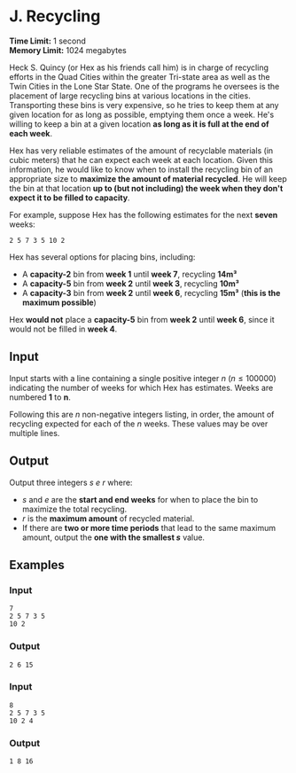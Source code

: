 # J. Recycling  

**Time Limit:** 1 second  
**Memory Limit:** 1024 megabytes  

Heck S. Quincy (or Hex as his friends call him) is in charge of recycling efforts in the Quad Cities within the greater Tri-state area as well as the Twin Cities in the Lone Star State. One of the programs he oversees is the placement of large recycling bins at various locations in the cities. Transporting these bins is very expensive, so he tries to keep them at any given location for as long as possible, emptying them once a week. He's willing to keep a bin at a given location **as long as it is full at the end of each week**.  

Hex has very reliable estimates of the amount of recyclable materials (in cubic meters) that he can expect each week at each location. Given this information, he would like to know when to install the recycling bin of an appropriate size to **maximize the amount of material recycled**. He will keep the bin at that location **up to (but not including) the week when they don't expect it to be filled to capacity**.  

For example, suppose Hex has the following estimates for the next **seven** weeks:  

```
2 5 7 3 5 10 2
```

Hex has several options for placing bins, including:  

- A **capacity-2** bin from **week 1** until **week 7**, recycling **14m³**  
- A **capacity-5** bin from **week 2** until **week 3**, recycling **10m³**  
- A **capacity-3** bin from **week 2** until **week 6**, recycling **15m³** (**this is the maximum possible**)  

Hex **would not** place a **capacity-5** bin from **week 2** until **week 6**, since it would not be filled in **week 4**.  

## Input  

Input starts with a line containing a single positive integer $n$ $(n \leq 100000)$ indicating the number of weeks for which Hex has estimates. Weeks are numbered **1** to **n**.  

Following this are $n$ non-negative integers listing, in order, the amount of recycling expected for each of the $n$ weeks. These values may be over multiple lines.  

## Output  

Output three integers $s \ e \ r$ where:  

- $s$ and $e$ are the **start and end weeks** for when to place the bin to maximize the total recycling.  
- $r$ is the **maximum amount** of recycled material.  
- If there are **two or more time periods** that lead to the same maximum amount, output the **one with the smallest $s$** value.  

## Examples  

### Input  
```
7
2 5 7 3 5
10 2
```
### Output  
```
2 6 15
```

### Input  
```
8
2 5 7 3 5
10 2 4
```
### Output  
```
1 8 16
```  
